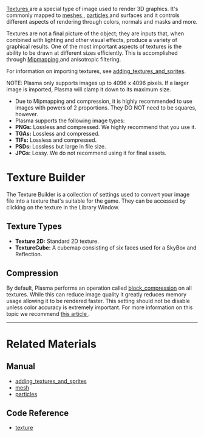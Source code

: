[ Textures  ](https://github.com/PlasmaEngine/PlasmaDocs/blob/master/code_reference/class_reference/texture.markdown) are a special type of image used to render 3D graphics. It's commonly mapped to [ meshes ](https://plasmaengine.github.io/PlasmaDocs/Manual/plasmamanual/graphics/models/mesh.markdown), [ particles ](https://plasmaengine.github.io/PlasmaDocs/Manual//tutorials/graphics/particles.markdown) and surfaces and it controls different aspects of rendering through colors, normals and masks and more.

Textures are not a final picture of the object; they are inputs that, when combined with lighting and other visual effects, produce a variety of graphical results. One of the most important aspects of textures is the ability to be drawn at different sizes efficiently. This is accomplished through [Mipmapping ](http://en.wikipedia.org/wiki/Mipmap) and anisotropic filtering.

For information on importing textures, see [adding_textures_and_sprites](https://plasmaengine.github.io/PlasmaDocs/Manual/plasmamanual/graphics/adding_assets/adding_textures_and_sprites.markdown).

NOTE: Plasma only supports images up to 4096 x 4096 pixels. If a larger image is imported, Plasma will clamp it down to its maximum size.

 - Due to Mipmapping and compression, it is highly recommended to use images with powers of 2 proportions. They DO NOT need to be squares, however.
 - Plasma supports the following image types:
  - **PNGs:** Lossless and compressed. We highly recommend that you use it. 
  - **TGAs:** Lossless and compressed.
  - **TIFs:** Lossless and compressed.
  - **PSDs:** Lossless but large in file size.
  - **JPGs:** Lossy. We do not recommend using it for final assets.

 # Texture Builder
The Texture Builder is a collection of settings used to convert your image file into a texture that's suitable for the game. They can be accessed by clicking on the texture in the Library Window.

 ## Texture Types

 - **Texture 2D:** Standard 2D texture.
 - **TextureCube:** A cubemap consisting of six faces used for a SkyBox and Reflection. 


 ## Compression

By default, Plasma performs an operation called [block_compression](https://plasmaengine.github.io/PlasmaDocs/Manual/plasmamanual/graphics/adding_assets/block_compression.markdown) on all textures. While this can reduce image quality it greatly reduces memory usage allowing it to be rendered faster. This setting should not be disable unless color accuracy is extremely important. For more information on this topic we recommend [this article ](http://www.reedbeta.com/blog/2012/02/12/understanding-bcn-texture-compression-formats/).

---

 # Related Materials
 ## Manual
- [adding_textures_and_sprites](https://plasmaengine.github.io/PlasmaDocs/Manual/plasmamanual/graphics/adding_assets/adding_textures_and_sprites.markdown)
- [mesh](https://plasmaengine.github.io/PlasmaDocs/Manual/plasmamanual/graphics/models/mesh.markdown)
- [particles](https://plasmaengine.github.io/PlasmaDocs/Manual//tutorials/graphics/particles.markdown)
 ## Code Reference
- [texture](https://github.com/PlasmaEngine/PlasmaDocs/blob/master/code_reference/class_reference/texture.markdown)  

 
